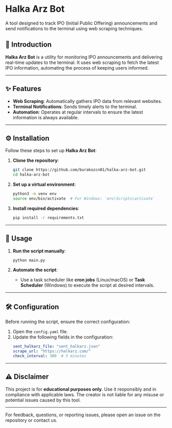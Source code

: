 # Halka Arz Bot
A tool designed to track IPO (Initial Public Offering) announcements and send notifications to the terminal using web scraping techniques.

## 📌 Introduction
**Halka Arz Bot** is a utility for monitoring IPO announcements and delivering real-time updates to the terminal. It uses web scraping to fetch the latest IPO information, automating the process of keeping users informed.

---

## ✨ Features
- **Web Scraping**: Automatically gathers IPO data from relevant websites.
- **Terminal Notifications**: Sends timely alerts to the terminal.
- **Automation**: Operates at regular intervals to ensure the latest information is always available.

---

## ⚙️ Installation
Follow these steps to set up **Halka Arz Bot**:

1. **Clone the repository**:
    ```sh
    git clone https://github.com/burakozcn01/halka-arz-bot.git
    cd halka-arz-bot
    ```

2. **Set up a virtual environment**:
    ```sh
    python3 -m venv env
    source env/bin/activate  # For Windows: `env\Scripts\activate`
    ```

3. **Install required dependencies**:
    ```sh
    pip install -r requirements.txt
    ```

---

## 🚀 Usage
1. **Run the script manually**:
    ```sh
    python main.py
    ```

2. **Automate the script**:
   - Use a task scheduler like **cron jobs** (Linux/macOS) or **Task Scheduler** (Windows) to execute the script at desired intervals.

---

## 🛠️ Configuration
Before running the script, ensure the correct configuration:

1. Open the `config.yaml` file.
2. Update the following fields in the configuration:
    ```yaml
    sent_halkarz_file: "sent_halkarz.json"
    scrape_url: "https://halkarz.com/"
    check_interval: 300  # 5 minutes
    ```

---

## ⚠️ Disclaimer
This project is for **educational purposes only**. Use it responsibly and in compliance with applicable laws. The creator is not liable for any misuse or potential issues caused by this tool.

---

For feedback, questions, or reporting issues, please open an issue on the repository or contact us.
